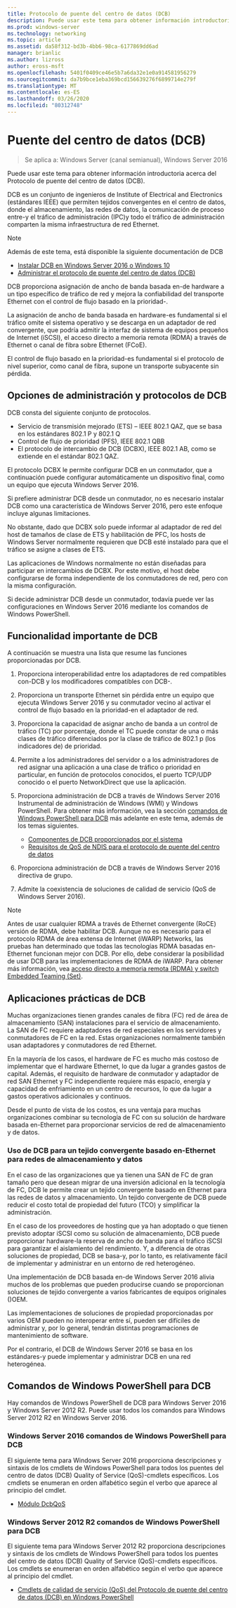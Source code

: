 ```yaml
---
title: Protocolo de puente del centro de datos (DCB)
description: Puede usar este tema para obtener información introductoria acerca del Protocolo de puente del centro de datos en Windows Server 2016.
ms.prod: windows-server
ms.technology: networking
ms.topic: article
ms.assetid: da58f312-bd3b-4bb6-98ca-6177869dd6ad
manager: brianlic
ms.author: lizross
author: eross-msft
ms.openlocfilehash: 5401f0409ce46e5b7a6da32e1e0a914581956279
ms.sourcegitcommit: da7b9bce1eba369bcd156639276f6899714e279f
ms.translationtype: MT
ms.contentlocale: es-ES
ms.lasthandoff: 03/26/2020
ms.locfileid: "80312748"
---
```

# <a name="data-center-bridging-dcb"></a>Puente del centro de datos \(DCB\)

>Se aplica a: Windows Server (canal semianual), Windows Server 2016

Puede usar este tema para obtener información introductoria acerca del Protocolo de puente del centro de datos \(DCB\).

DCB es un conjunto de ingenieros de Institute of Electrical and Electronics \(estándares IEEE\) que permiten tejidos convergentes en el centro de datos, donde el almacenamiento, las redes de datos, la comunicación de proceso entre\-y el tráfico de administración \(IPC\)y todo el tráfico de administración comparten la misma infraestructura de red Ethernet.

>[!NOTE]
>Además de este tema, está disponible la siguiente documentación de DCB
>
>- [Instalar DCB en Windows Server 2016 o Windows 10](dcb-install.md)
>- [Administrar el protocolo de puente del centro de datos (DCB)](dcb-manage.md)

DCB proporciona asignación de ancho de banda basada en\-de hardware a un tipo específico de tráfico de red y mejora la confiabilidad del transporte Ethernet con el control de flujo basado en la prioridad\-.

La asignación de ancho de banda basada en hardware\-es fundamental si el tráfico omite el sistema operativo y se descarga en un adaptador de red convergente, que podría admitir la interfaz de sistema de equipos pequeños de Internet \(iSCSI\), el acceso directo a memoria remota \(RDMA\) a través de Ethernet o canal de fibra sobre Ethernet \(FCoE\).

El control de flujo basado en la prioridad\-es fundamental si el protocolo de nivel superior, como canal de fibra, supone un transporte subyacente sin pérdida.

## <a name="dcb-protocols-and-management-options"></a>Opciones de administración y protocolos de DCB

DCB consta del siguiente conjunto de protocolos. 

- Servicio de transmisión mejorado \(ETS\) – IEEE 802.1 QAZ, que se basa en los estándares 802.1 P y 802.1 Q
- Control de flujo de prioridad \(PFS\), IEEE 802.1 QBB 
- El protocolo de intercambio de DCB \(DCBX\), IEEE 802.1 AB, como se extiende en el estándar 802.1 QAZ.

El protocolo DCBX le permite configurar DCB en un conmutador, que a continuación puede configurar automáticamente un dispositivo final, como un equipo que ejecuta Windows Server 2016.

Si prefiere administrar DCB desde un conmutador, no es necesario instalar DCB como una característica de Windows Server 2016, pero este enfoque incluye algunas limitaciones.

No obstante, dado que DCBX solo puede informar al adaptador de red del host de tamaños de clase de ETS y habilitación de PFC, los hosts de Windows Server normalmente requieren que DCB esté instalado para que el tráfico se asigne a clases de ETS.

Las aplicaciones de Windows normalmente no están diseñadas para participar en intercambios de DCBX. Por este motivo, el host debe configurarse de forma independiente de los conmutadores de red, pero con la misma configuración.

Si decide administrar DCB desde un conmutador, todavía puede ver las configuraciones en Windows Server 2016 mediante los comandos de Windows PowerShell.

##  <a name="important-dcb-functionality"></a>Funcionalidad importante de DCB

A continuación se muestra una lista que resume las funciones proporcionadas por DCB.

1. Proporciona interoperabilidad entre los adaptadores de red compatibles con\-DCB y los modificadores compatibles con DCB\-.

2. Proporciona un transporte Ethernet sin pérdida entre un equipo que ejecuta Windows Server 2016 y su conmutador vecino al activar el control de flujo basado en la prioridad\-en el adaptador de red.

3. Proporciona la capacidad de asignar ancho de banda a un control de tráfico \(TC\) por porcentaje, donde el TC puede constar de una o más clases de tráfico diferenciados por la clase de tráfico de 802.1 p \(los indicadores de\) de prioridad.

4. Permite a los administradores del servidor o a los administradores de red asignar una aplicación a una clase de tráfico o prioridad en particular, en función de protocolos conocidos, el puerto TCP/UDP conocido o el puerto NetworkDirect que use la aplicación.

5. Proporciona administración de DCB a través de Windows Server 2016 Instrumental de administración de Windows \(WMI\) y Windows PowerShell. Para obtener más información, vea la sección [comandos de Windows PowerShell para DCB](#bkmk_wps) más adelante en este tema, además de los temas siguientes.
    - [Componentes de DCB proporcionados por el sistema](https://msdn.microsoft.com/windows/hardware/drivers/network/system-provided-dcb-components)
    - [Requisitos de QoS de NDIS para el protocolo de puente del centro de datos](https://msdn.microsoft.com/windows/hardware/drivers/network/ndis-qos-requirements-for-data-center-bridging)

6. Proporciona administración de DCB a través de Windows Server 2016 directiva de grupo.

7. Admite la coexistencia de soluciones de calidad de servicio \(QoS de Windows Server 2016\).

>[!NOTE]
>Antes de usar cualquier RDMA a través de Ethernet convergente \(RoCE\) versión de RDMA, debe habilitar DCB. Aunque no es necesario para el protocolo RDMA de área extensa de Internet \(iWARP\) Networks, las pruebas han determinado que todas las tecnologías RDMA basadas en\-Ethernet funcionan mejor con DCB. Por ello, debe considerar la posibilidad de usar DCB para las implementaciones de RDMA de iWARP. Para obtener más información, vea [acceso directo a memoria remota (RDMA) y switch Embedded Teaming (Set)](../../../virtualization/hyper-v-virtual-switch/RDMA-and-Switch-Embedded-Teaming.md).

##  <a name="practical-applications-of-dcb"></a>Aplicaciones prácticas de DCB

Muchas organizaciones tienen grandes canales de fibra \(FC\) red de área de almacenamiento \(SAN\) instalaciones para el servicio de almacenamiento. La SAN de FC requiere adaptadores de red especiales en los servidores y conmutadores de FC en la red. Estas organizaciones normalmente también usan adaptadores y conmutadores de red Ethernet.

En la mayoría de los casos, el hardware de FC es mucho más costoso de implementar que el hardware Ethernet, lo que da lugar a grandes gastos de capital. Además, el requisito de hardware de conmutador y adaptador de red SAN Ethernet y FC independiente requiere más espacio, energía y capacidad de enfriamiento en un centro de recursos, lo que da lugar a gastos operativos adicionales y continuos.

Desde el punto de vista de los costos, es una ventaja para muchas organizaciones combinar su tecnología de FC con su solución de hardware basada en\-Ethernet para proporcionar servicios de red de almacenamiento y de datos.

### <a name="using-dcb-for-an-ethernet-based-converged-fabric-for-storage-and-data-networking"></a>Uso de DCB para un tejido convergente basado en\-Ethernet para redes de almacenamiento y datos

En el caso de las organizaciones que ya tienen una SAN de FC de gran tamaño pero que desean migrar de una inversión adicional en la tecnología de FC, DCB le permite crear un tejido convergente basado en Ethernet para las redes de datos y almacenamiento. Un tejido convergente de DCB puede reducir el costo total de propiedad del futuro \(TCO\) y simplificar la administración.

En el caso de los proveedores de hosting que ya han adoptado o que tienen previsto adoptar iSCSI como su solución de almacenamiento, DCB puede proporcionar hardware\-la reserva de ancho de banda para el tráfico iSCSI para garantizar el aislamiento del rendimiento. Y, a diferencia de otras soluciones de propiedad, DCB se basa\-y, por lo tanto, es relativamente fácil de implementar y administrar en un entorno de red heterogéneo.

Una implementación de DCB basada en\-de Windows Server 2016 alivia muchos de los problemas que pueden producirse cuando se proporcionan soluciones de tejido convergente a varios fabricantes de equipos originales \(\)OEM.

Las implementaciones de soluciones de propiedad proporcionadas por varios OEM pueden no interoperar entre sí, pueden ser difíciles de administrar y, por lo general, tendrán distintas programaciones de mantenimiento de software. 

Por el contrario, el DCB de Windows Server 2016 se basa en los estándares\-y puede implementar y administrar DCB en una red heterogénea.

## <a name="windows-powershell-commands-for-dcb"></a><a name="bkmk_wps"></a>Comandos de Windows PowerShell para DCB

Hay comandos de Windows PowerShell de DCB para Windows Server 2016 y Windows Server 2012 R2. Puede usar todos los comandos para Windows Server 2012 R2 en Windows Server 2016.

### <a name="windows-server-2016-windows-powershell-commands-for-dcb"></a>Windows Server 2016 comandos de Windows PowerShell para DCB

El siguiente tema para Windows Server 2016 proporciona descripciones y sintaxis de los cmdlets de Windows PowerShell para todos los puentes del centro de datos \(DCB\) Quality of Service \(QoS\)\-cmdlets específicos. Los cmdlets se enumeran en orden alfabético según el verbo que aparece al principio del cmdlet.

- [Módulo DcbQoS](https://technet.microsoft.com/itpro/powershell/windows/dcbqos/dcbqos)

### <a name="windows-server-2012-r2-windows-powershell-commands-for-dcb"></a>Windows Server 2012 R2 comandos de Windows PowerShell para DCB

El siguiente tema para Windows Server 2012 R2 proporciona descripciones y sintaxis de los cmdlets de Windows PowerShell para todos los puentes del centro de datos \(DCB\) Quality of Service \(QoS\)\-cmdlets específicos. Los cmdlets se enumeran en orden alfabético según el verbo que aparece al principio del cmdlet.

- [Cmdlets de calidad de servicio (QoS) del Protocolo de puente del centro de datos (DCB) en Windows PowerShell](https://technet.microsoft.com/library/hh967440.aspx)

